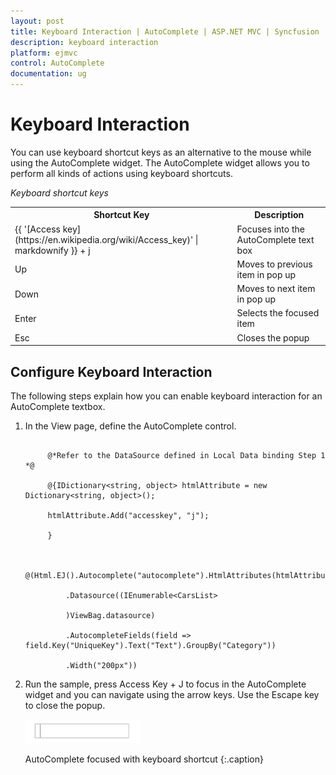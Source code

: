 ```yaml
---
layout: post
title: Keyboard Interaction | AutoComplete | ASP.NET MVC | Syncfusion
description: keyboard interaction
platform: ejmvc
control: AutoComplete
documentation: ug
---
```


# Keyboard Interaction

You can use keyboard shortcut keys as an alternative to the mouse while using the AutoComplete widget. The AutoComplete widget allows you to perform all kinds of actions using keyboard shortcuts.

_Keyboard shortcut keys_

<table>
<tr>
<th>
Shortcut Key</th><th>
Description</th></tr>
<tr>
<td>
{{ '[Access key](https://en.wikipedia.org/wiki/Access_key)' | markdownify }} + j	</td><td>
Focuses into the AutoComplete text box</td></tr>
<tr>
<td>
Up</td><td>
Moves to previous item in pop up</td></tr>
<tr>
<td>
Down</td><td>
Moves to next item in pop up</td></tr>
<tr>
<td>
Enter</td><td>
Selects the focused item</td></tr>
<tr>
<td>
Esc</td><td>
Closes the popup</td></tr>
</table>


## Configure Keyboard Interaction

The following steps explain how you can enable keyboard interaction for an AutoComplete textbox.



1. In the View page, define the AutoComplete control.


   ~~~ cshtml 

		@*Refer to the DataSource defined in Local Data binding Step 1 *@

		@{IDictionary<string, object> htmlAttribute = new Dictionary<string, object>();

		htmlAttribute.Add("accesskey", "j");

		}


		@(Html.EJ().Autocomplete("autocomplete").HtmlAttributes(htmlAttribute)

			.Datasource((IEnumerable<CarsList>

			)ViewBag.datasource)

			.AutocompleteFields(field => field.Key("UniqueKey").Text("Text").GroupBy("Category"))

			.Width("200px"))    

   ~~~
   

2. Run the sample, press Access Key + J to focus in the AutoComplete widget and you can navigate using the arrow keys. Use the Escape key to close the popup.



   ![](Keyboard-Interaction_images/Keyboard-Interaction_img1.png)

	AutoComplete focused with keyboard shortcut
	{:.caption}

